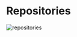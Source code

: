 # Repositories
![repositories](https://github.com/pruffit/Repositories/assets/92226657/ca6bb49d-3b17-4ba3-a6df-2620eaff525d)
